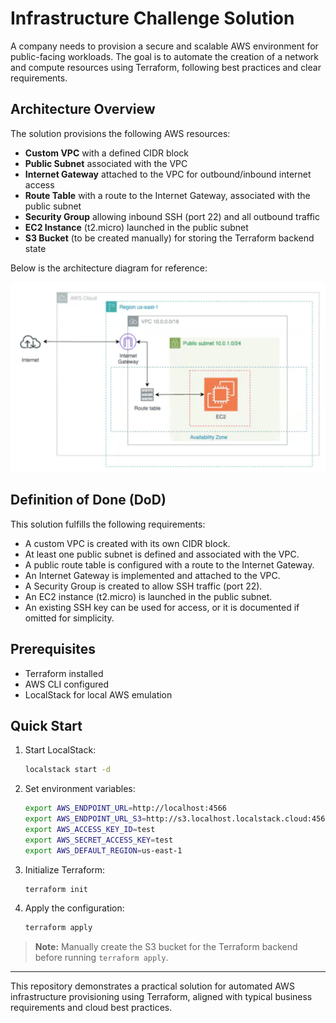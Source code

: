 # Infrastructure Challenge Solution

A company needs to provision a secure and scalable AWS environment for public-facing workloads. The goal is to automate the creation of a network and compute resources using Terraform, following best practices and clear requirements.

## Architecture Overview

The solution provisions the following AWS resources:

- **Custom VPC** with a defined CIDR block
- **Public Subnet** associated with the VPC
- **Internet Gateway** attached to the VPC for outbound/inbound internet access
- **Route Table** with a route to the Internet Gateway, associated with the public subnet
- **Security Group** allowing inbound SSH (port 22) and all outbound traffic
- **EC2 Instance** (t2.micro) launched in the public subnet
- **S3 Bucket** (to be created manually) for storing the Terraform backend state

Below is the architecture diagram for reference:

![AWS Architecture](./architecture-diagram.png)

## Definition of Done (DoD)

This solution fulfills the following requirements:

- A custom VPC is created with its own CIDR block.
- At least one public subnet is defined and associated with the VPC.
- A public route table is configured with a route to the Internet Gateway.
- An Internet Gateway is implemented and attached to the VPC.
- A Security Group is created to allow SSH traffic (port 22).
- An EC2 instance (t2.micro) is launched in the public subnet.
- An existing SSH key can be used for access, or it is documented if omitted for simplicity.

## Prerequisites

- Terraform installed
- AWS CLI configured
- LocalStack for local AWS emulation

## Quick Start

1. Start LocalStack:
   ```bash
   localstack start -d
   ```

2. Set environment variables:
   ```bash
   export AWS_ENDPOINT_URL=http://localhost:4566
   export AWS_ENDPOINT_URL_S3=http://s3.localhost.localstack.cloud:4566
   export AWS_ACCESS_KEY_ID=test
   export AWS_SECRET_ACCESS_KEY=test
   export AWS_DEFAULT_REGION=us-east-1
   ```

3. Initialize Terraform:
   ```bash
   terraform init
   ```

4. Apply the configuration:
   ```bash
   terraform apply
   ```

> **Note:** Manually create the S3 bucket for the Terraform backend before running `terraform apply`.

---

This repository demonstrates a practical solution for automated AWS infrastructure provisioning using Terraform, aligned with typical business requirements and cloud best practices.
